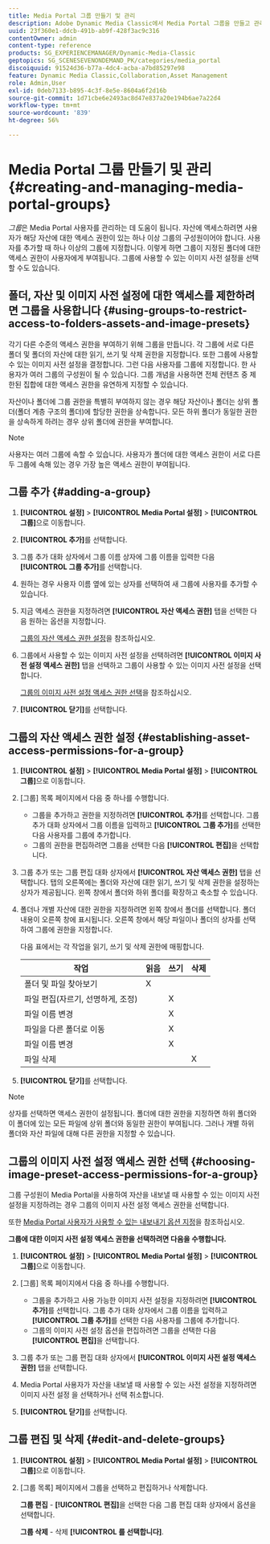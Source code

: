 ```yaml
---
title: Media Portal 그룹 만들기 및 관리
description: Adobe Dynamic Media Classic에서 Media Portal 그룹을 만들고 관리하는 방법을 알아봅니다.
uuid: 23f360e1-ddcb-491b-ab9f-428f3ac9c316
contentOwner: admin
content-type: reference
products: SG_EXPERIENCEMANAGER/Dynamic-Media-Classic
geptopics: SG_SCENESEVENONDEMAND_PK/categories/media_portal
discoiquuid: 91524d36-b77a-4dc4-acba-a7bd85297e98
feature: Dynamic Media Classic,Collaboration,Asset Management
role: Admin,User
exl-id: 0deb7133-b895-4c3f-8e5e-8604a6f2d16b
source-git-commit: 1d71cbe6e2493ac8d47e837a20e194b6ae7a22d4
workflow-type: tm+mt
source-wordcount: '839'
ht-degree: 56%

---
```


# Media Portal 그룹 만들기 및 관리{#creating-and-managing-media-portal-groups}

*그룹*&#x200B;은 Media Portal 사용자를 관리하는 데 도움이 됩니다. 자산에 액세스하려면 사용자가 해당 자산에 대한 액세스 권한이 있는 하나 이상 그룹의 구성원이어야 합니다. 사용자를 추가할 때 하나 이상의 그룹에 지정합니다. 이렇게 하면 그룹이 지정된 폴더에 대한 액세스 권한이 사용자에게 부여됩니다. 그룹에 사용할 수 있는 이미지 사전 설정을 선택할 수도 있습니다.

## 폴더, 자산 및 이미지 사전 설정에 대한 액세스를 제한하려면 그룹을 사용합니다 {#using-groups-to-restrict-access-to-folders-assets-and-image-presets}

각기 다른 수준의 액세스 권한을 부여하기 위해 그룹을 만듭니다. 각 그룹에 서로 다른 폴더 및 폴더의 자산에 대한 읽기, 쓰기 및 삭제 권한을 지정합니다. 또한 그룹에 사용할 수 있는 이미지 사전 설정을 결정합니다. 그런 다음 사용자를 그룹에 지정합니다. 한 사용자가 여러 그룹의 구성원이 될 수 있습니다. 그룹 개념을 사용하면 전체 컨텐츠 중 제한된 집합에 대한 액세스 권한을 유연하게 지정할 수 있습니다.

자산이나 폴더에 그룹 권한을 특별히 부여하지 않는 경우 해당 자산이나 폴더는 상위 폴더(폴더 계층 구조의 폴더)에 할당한 권한을 상속합니다. 모든 하위 폴더가 동일한 권한을 상속하게 하려는 경우 상위 폴더에 권한을 부여합니다.

>[!NOTE]
>
>사용자는 여러 그룹에 속할 수 있습니다. 사용자가 폴더에 대한 액세스 권한이 서로 다른 두 그룹에 속해 있는 경우 가장 높은 액세스 권한이 부여됩니다.

## 그룹 추가 {#adding-a-group}

1. **[!UICONTROL 설정]** > **[!UICONTROL Media Portal 설정]** > **[!UICONTROL 그룹]**&#x200B;으로 이동합니다.
1. **[!UICONTROL 추가]**&#x200B;를 선택합니다.
1. 그룹 추가 대화 상자에서 그룹 이름 상자에 그룹 이름을 입력한 다음 **[!UICONTROL 그룹 추가]**&#x200B;를 선택합니다.
1. 원하는 경우 사용자 이름 옆에 있는 상자를 선택하여 새 그룹에 사용자를 추가할 수 있습니다.
1. 지금 액세스 권한을 지정하려면 **[!UICONTROL 자산 액세스 권한]** 탭을 선택한 다음 원하는 옵션을 지정합니다.

   [그룹의 자산 액세스 권한 설정](creating-media-portal-groups.md#establishing_asset_access_permissions_for_a_group)을 참조하십시오.

1. 그룹에서 사용할 수 있는 이미지 사전 설정을 선택하려면 **[!UICONTROL 이미지 사전 설정 액세스 권한]** 탭을 선택하고 그룹이 사용할 수 있는 이미지 사전 설정을 선택합니다.

   [그룹의 이미지 사전 설정 액세스 권한 선택](creating-media-portal-groups.md#choosing_image_preset_access_permissions_for_a_group)을 참조하십시오.

1. **[!UICONTROL 닫기]**&#x200B;를 선택합니다.

## 그룹의 자산 액세스 권한 설정 {#establishing-asset-access-permissions-for-a-group}

1. **[!UICONTROL 설정]** > **[!UICONTROL Media Portal 설정]** > **[!UICONTROL 그룹]**&#x200B;으로 이동합니다.
1. [그룹] 목록 페이지에서 다음 중 하나를 수행합니다.

   * 그룹을 추가하고 권한을 지정하려면 **[!UICONTROL 추가]**&#x200B;를 선택합니다. 그룹 추가 대화 상자에서 그룹 이름을 입력하고 **[!UICONTROL 그룹 추가]**&#x200B;를 선택한 다음 사용자를 그룹에 추가합니다.
   * 그룹의 권한을 편집하려면 그룹을 선택한 다음 **[!UICONTROL 편집]**&#x200B;을 선택합니다.

1. 그룹 추가 또는 그룹 편집 대화 상자에서 **[!UICONTROL 자산 액세스 권한]** 탭을 선택합니다. 탭의 오른쪽에는 폴더와 자산에 대한 읽기, 쓰기 및 삭제 권한을 설정하는 상자가 제공됩니다. 왼쪽 창에서 폴더와 하위 폴더를 확장하고 축소할 수 있습니다.
1. 폴더나 개별 자산에 대한 권한을 지정하려면 왼쪽 창에서 폴더를 선택합니다. 폴더 내용이 오른쪽 창에 표시됩니다. 오른쪽 창에서 해당 파일이나 폴더의 상자를 선택하여 그룹에 권한을 지정합니다.

   다음 표에서는 각 작업을 읽기, 쓰기 및 삭제 권한에 매핑합니다.

   | 작업 | 읽음 | 쓰기 | 삭제 |
   | --- | --- | --- | --- |
   | 폴더 및 파일 찾아보기 | X |  |  |
   | 파일 편집(자르기, 선명하게, 조정) |  | X |  |
   | 파일 이름 변경 |  | X |  |
   | 파일을 다른 폴더로 이동 |  | X |  |
   | 파일 이름 변경 |  | X |  |
   | 파일 삭제 |  |  | X |

1. **[!UICONTROL 닫기]**&#x200B;를 선택합니다.

>[!NOTE]
>
>상자를 선택하면 액세스 권한이 설정됩니다. 폴더에 대한 권한을 지정하면 하위 폴더와 이 폴더에 있는 모든 파일에 상위 폴더와 동일한 권한이 부여됩니다. 그러나 개별 하위 폴더와 자산 파일에 대해 다른 권한을 지정할 수 있습니다.

## 그룹의 이미지 사전 설정 액세스 권한 선택 {#choosing-image-preset-access-permissions-for-a-group}

그룹 구성원이 Media Portal을 사용하여 자산을 내보낼 때 사용할 수 있는 이미지 사전 설정을 지정하려는 경우 그룹의 이미지 사전 설정 액세스 권한을 선택합니다.

또한 [Media Portal 사용자가 사용할 수 있는 내보내기 옵션 지정](specifying-export-options-available-media.md#specifying_export_options_available_to_media_portal_users)을 참조하십시오.

**그룹에 대한 이미지 사전 설정 액세스 권한을 선택하려면 다음을 수행합니다.**

1. **[!UICONTROL 설정]** > **[!UICONTROL Media Portal 설정]** > **[!UICONTROL 그룹]**&#x200B;으로 이동합니다.
1. [그룹] 목록 페이지에서 다음 중 하나를 수행합니다.

   * 그룹을 추가하고 사용 가능한 이미지 사전 설정을 지정하려면 **[!UICONTROL 추가]**&#x200B;를 선택합니다. 그룹 추가 대화 상자에서 그룹 이름을 입력하고 **[!UICONTROL 그룹 추가]**&#x200B;를 선택한 다음 사용자를 그룹에 추가합니다.
   * 그룹의 이미지 사전 설정 옵션을 편집하려면 그룹을 선택한 다음 **[!UICONTROL 편집]**&#x200B;을 선택합니다.

1. 그룹 추가 또는 그룹 편집 대화 상자에서 **[!UICONTROL 이미지 사전 설정 액세스 권한]** 탭을 선택합니다.
1. Media Portal 사용자가 자산을 내보낼 때 사용할 수 있는 사전 설정을 지정하려면 이미지 사전 설정 을 선택하거나 선택 취소합니다.
1. **[!UICONTROL 닫기]**&#x200B;를 선택합니다.

## 그룹 편집 및 삭제 {#edit-and-delete-groups}

1. **[!UICONTROL 설정]** > **[!UICONTROL Media Portal 설정]** > **[!UICONTROL 그룹]**&#x200B;으로 이동합니다.
1. [그룹 목록] 페이지에서 그룹을 선택하고 편집하거나 삭제합니다.

   **그룹 편집**  -  **[!UICONTROL 편집]**&#x200B;을 선택한 다음 그룹 편집 대화 상자에서 옵션을 선택합니다.

   **그룹 삭제**  - 삭제 **[!UICONTROL 를 선택합니다]**.
